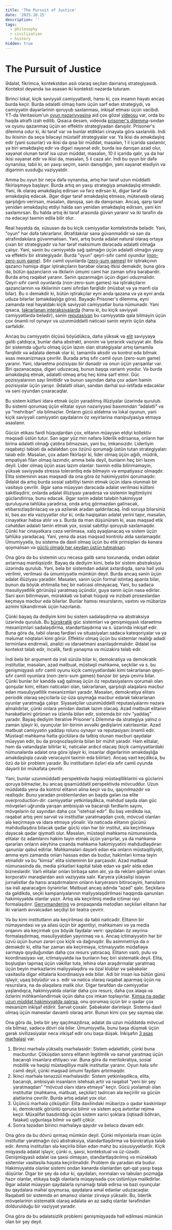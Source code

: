 ```yaml
---
title: 'The Pursuit of Justice'
date: '2025.10.15'
description: ''
tags:
  - philosophy
  - civilization
  - history
hidden: true
---
```

# The Pursuit of Justice 

Ədalət, fikrimcə, kontekstdən asılı olaraq seçilən davranış strategiyasıdı. Kontekst deyəndə isə əsasən iki konteksti nəzərdə tuturam. 

Birinci lokal, kiçik səviyyəli cəmiyyətlərdi, hansı ki, çox insanın həyatı ancaq burda keçir. Burda ədalətli olmaq hamı üçün sərf edən strategiydı, və cəmiyyətin dəyərlərinin qoruyub saxlanması, inkişaf etməsi üçün vacibdi. YT-da Veritasium'un [oyun nəzəriyyəsinə](https://cs.stanford.edu/people/eroberts/courses/soco/projects/1998-99/game-theory/index.html) aid çox gözəl [videosu](https://www.youtube.com/watch?v=mScpHTIi-kM) var, orda bu haqda ətraflı izah edilib. Qısaca desəm, videoda [prisoner's dilemma](https://en.wikipedia.org/wiki/Prisoner%27s_dilemma)-sından və oyunu qazanmaq üçün ən effektiv strategiyadan danışılır. Prisoner's dilemma odur ki, iki tərəf var və bunlar etdikləri cinayətə görə saxlanılıb. Indi bu ikisinin də seçə biləcəyi müxtəlif strategiyalar var. Ya ikisi də əməkdaşlıq edir (yəni susurlar) və ikisi də qısa bir müddət, məsələn, 1 il içəridə saxlanılır, ya biri əməkdaşlıq edir və digəri xəyanət edir, burda isə danışan azad olur, xəyanət olunan tərəf isə uzun müddət, məsələn, 10 il içəridə qalır, ya da hər ikisi xəyanət edir və ikisi də, məsələn, 5 il cəza alır. İndi bu oyun bir dəfə oynanılsa, təbii ki, ən yaxşı seçim, sənin danışdığın, yəni xəyanət elədiyin və digərinin susduğu vəziyyətdir. 

Amma bu oyun bir neçə dəfə oynanılsa, artıq hər tərəf uzun müddətli fikirləşməyə başlayır. Burda artıq ən yaxşı strategiya əməkdaşlıq etməkdir. Yəni, ilk olaraq əməkdaşlıq edirsən və fərz edirsən ki, digər tərəf də əməkdaşlıq edəcək. Əgər digər tərəf əməkdaşlıq etməsə, mütənasib olaraq qarşılığını verirsən, məsələn, danışsa, sən də danışırsan. Ancaq, qarşı tərəf yenidən əməkdaşlıq etdiyi halda sən yenidən əməkdaşlıq edirsən, yəni kin saxlamırsan. Bu halda artıq iki tərəf arasında güvən yaranır və iki tərəfin də nə edəcəyi təxmin edilə bilir olur.

Real həyatda da, xüsusən də bu kiçik cəmiyyətlər kontekstində belədir. Yəni, "oyun" hər dəfə təkrarlanır. Ətrafdakılar sənə güvənməlidir və sən də ətrafındakılara güvənməlisən. Yəni, artıq burda ədalət natural olaraq ortaya çıxan bir strategiyadır və hər tərəf maksimum dərəcədə ədalətli olmağa çalışır. Yəni, sənin bu cəmiyyətdə sağ qalmağın üçün ədalətli olmağın yaxşı və effektiv bir strategiyadır. Burda "oyun" qeyri-sıfır cəmli oyundur ([non-zero-sum game](https://cs.stanford.edu/people/eroberts/courses/soco/projects/1998-99/game-theory/nonzero.html)). Sıfır cəmli oyunlarda ([zero-sum games](https://cs.stanford.edu/people/eroberts/courses/soco/projects/1998-99/game-theory/zero.html)) bir iştirakçının qazancı həmişə digər iştirakçıların bərabər olaraq itkisi deməkdir, buna görə də, bütün qazancların və itkilərin ümumi cəmi hər zaman sıfıra bərabərdir. Burda artıq rəqabət yaranır. Sənin qazanmağın üçün digəri uduzmalıdır. Qeyri-sıfır cəmli oyunlarda (non-zero-sum games) isə iştirakçıların qazanclarının və itkilərinin cəmi sıfırdan fərqlidir (müsbət və ya mənfi ola bilər). Bu o deməkdir ki, bütün iştirakçılar eyni anda qazana və ya eyni anda uduza bilərlər (əməkdaşlığa görə). Bayaqkı Prisoner's dilemma, eyni zamanda real həyatdakı kiçik səviyyəli cəmiyyətlər buna nümunədir. Yəni qısaca, [təkrarlanan interaksiyalarda](https://en.wikipedia.org/wiki/Repeated_game) (hansı ki, bu kiçik səviyyəli cəmiyyətlərdə belədir), sənin [reputasiyan](https://fiveable.me/key-terms/game-theory/reputation) bu cəmiyyətdə qala bilməyin üçün çox önəmli rol oynayır və uzunmüddətli nəticəsi sənin xeyrin üçün daha sərfəlidir.

Ancaq bu cəmiyyətin ölçüsü böyüdükcə, daha yüksək və [elit](https://en.wikipedia.org/wiki/Elite_theory) səviyyəyə gəlib çatdıqca, bunlar daha abstrakt, anonim və iyerarxik vəziyyət alır. Belə bir sistemdə uğurlu olmaq üçün lazım olan strategiyalar artıq tamamilə fərqlidir və ədalətə demək olar ki, tamamilə əksdir və kontrol edə bilmək əsas mexanizmaya çevrilir. Burada artıq sıfır cəmli oyun (zero-sum game) yaranır. Yəni, idarəetmə pozisiyası bir dənədir və onun üçün yarışanlar var. Biri qazanacaqsa, digəri uduzacaq, bunun başqa variantı yoxdur. Və burda əməkdaşlıq etmək, ədalətli olmaq artıq heç kimə sərf etmir.  Güc pozisiyalarının sayı limitlidir və bunun sayından daha çox adam həmin pozisiyalar üçün yarışır. Ədalətli olsan, səndən dərhal sui-istifadə edəcəklər və səni oyundan çıxaracaqlar.

Bu sistem kütləni idarə etmək üçün yaradılmış illüziyalar üzərində qurulub. Bu sistemi qorumaq üçün elitalar oyun nəzəriyyəsi baxımından “ədalətli” və ya “mehriban” ola bilməzlər. Onların gücü aldatma və lokal oyunun, yəni kiçik səviyyəli cəmiyyətin qaydalarını öz xeyirlərinə manipulyasiya etməyə əsaslanır.

Gücün etikası fərdi hüquqlardan çox, elitanın müəyyən etdiyi kollektiv məqsədi üstün tutur. Sən əgər yüz min nəfərə liderlik edirsənsə, onların hər birinə ədalətli olmağı çatdıra bilməzsən, yəni bu, imkansızdır. Liderliyin rəqabətçi təbiəti də ədalətdən çox özünü qorumağı üstün tutan strategiyaları tələb edir. Məsələn, çox adam fikirləşir ki, lider olmaq üçün ağıllı, müdrik, empatiyalı filan olmaq lazımdır, amma belə deyil, bunların heç biri lazım deyil. Lider olmaq üçün əsas lazım olanlar: təxmin edilə bilinməməyin, yüksək səviyyədə stressə tolerantlıq edə bilməyin və empatiyasız olmaqdır. Elita sisteminin əsas məqsədi də ona görə öz hakimiyyətini qorumaqdır. Ədalət də artıq burda sosial sabitliyi təmin etmək üçün idarə olunmalı bir vasitəyə çevrilir. Əgər sənə müəyyən dərəcədə ədalət verilməsi kütləni sakitləşdirir, onlarda ədalət illüziyası yaradırsa və sistemin legitimliyini gücləndirirsə, bunu edəcək. Əgər sənin ədalət tələbin hakimiyyət quruluşuna təhlükə yaradırsa, onda artıq görməzdən gəlinəcək, etibarsızlaşdırılacaq və ya əzilərək aradan qaldırılacaq.  İndi soruşa bilərsiniz ki, bəs axı elə vəziyyətlər olur ki, orda həqiqətən ədalət yerini tapır, məsələn, cinayətkar həbsə atılır və s. Burda da mən düşünürəm ki, əsas məqsəd etik cəhətdən ədaləti təmin etmək yox, sosial sabitliyi qoruyub saxlamaqdır. Çünki hər cinayətkara cəza verilməsə, xalq ayaqlanacaq və sistem üçün təhlükə yaradacaq. Yəni, yenə də əsas məqsəd kontrolu əldə saxlamaqdır. Ümumiyyətlə, bu sistemə də daxil olmaq üçün bu etik prinsipləri də kənara qoymalısan və [güclü olmağı hər şeydən üstün tutmalısan](https://youtu.be/6PdfD44DkqA?si=bd7f6IINC-i_p1zp).

Ona görə də bu sistemin ucu necəsə gəlib sənə toxunanda, ondan ədalət axtarmaq məntiqsizdir. Bayaq da dediyim kimi, belə bir sistem abstraksiya üzərində qurulub. Yəni, belə bir sistemdən ədalət axtardıqda, sənə həll yolu verilmir, verilməsi də ümumiyyətlə mümkün deyil.  Burda ancaq sənin üçün ədalət illüziyası yaradılır. Məsələn, sənin üçün formal istintaq aparıla bilər, bunun da böyük ehtimalla heç bir nəticəsi olmayacaq. Yəni, bu sadəcə məsuliyyətlilik görünüşü yaratmaq üçündür, guya sənin üçün nəsə edirlər. Səni axırı bilinməyən, mürəkkəb və bahalı hüquqi və inzibati proseslərdən keçməyə məcbur edə bilərlər. Bunlar hamısı resurslarını, vaxtını və mübarizə əzmini tükəndirmək üçün hazırlanıb.

Çünki bayaq da dediyim kimi bu sistem sadələşdirmə və abstraksiya üzərində qurulub. Bu [bürokratik](https://www.youtube.com/watch?v=hk_yhi3-prw) güc sistemləri və genişmiqyaslı idarəetmə mexanizmləri sadələşdirmə, standartlaşdırma və s. üzərində inkişaf edir.  Buna görə də, təbii olaraq fərdləri və situasiyaları sadəcə kateqoriyalar və ya məlumat nöqtələri kimi görür. Effektiv olmaq üçün bu sistemlər reallığı ədədi terminlərə endirməli, analizi və idarəetməni asanlaşdırmalıdır. Ədalət isə kontekst tələb edir, incəlik, fərdi yanaşma və müzakirə tələb edir.

İndi belə bir arqument də irəli sürülə bilər ki, demokratiya və demokratik institutlar, məsələn, azad mətbuat, müstəqil məhkəmə, seçkilər və s. bu genişmiqyaslı sıfır cəmli oyunu kiçik cəmiyyətlərdəki kimi təkrarlanan qeyri-sıfır cəmli oyunlara (non-zero-sum games) bənzər bir şeyə çevirə bilər. Çünki bunlar bir kənddə sağ qalmaq üçün öz reputasiyalarını qorumalı olan qonşular kimi, elitanı nəticələri olan, təkrarlanan, qarşılıqlı əlaqələrə məcbur edən məsuliyyətlilik mexanizmləri yaradır. Məsələn, demokratiya elitanı periodik olaraq seçicilərlə üz-üzə qoymağa məcbur edərək təkrarlanan oyunlar yaratmağa çalışır. Siyasətçilər uzunmüddətli reputasiyalarını nəzərə almalıdırlar, çünki onlara yenidən dəstək lazım olacaq. Azad mətbuat elitanın hərəkətlərini görünən və izlənilə bilən edir, sistemdə bir növ “yaddaş” yaradır. Bayaq dediyim Iterative Prisoner's Dilemma-da strategiya yalnız o zaman işləyir ki, oyunçular bir-birinin əvvəlki gedişlərini xatırlasınlar. Azad mətbuat cəmiyyətin yaddaşı rolunu oynayır və reputasiyanı önəmli edir. Müstəqil məhkəmə hətta güclülərə də tətbiq olunan məcburi qaydalar müəyyən edir, bu da proqnozlaşdırıla bilən bir mühit yaradır. Həm elitalar, həm də vətəndaşlar bilirlər ki, nəticələr ardıcıl olacaq (kiçik cəmiyyətlərdəki nümunələrdə ədalət ona görə işləyir ki, insanlar digərlərinin əməkdaşlığa əməkdaşlıqla cavab verəcəyini təxmin edə bilirlər). Ancaq vaxt keçdikcə, bu özü də bir problem yaradır. Bu institutların özləri elə sıfır cəmli oyunda dəyərli bir mükafata çevrilir.

Yəni, bunlar uzunmüddətli perspektivdə həqiqi müstəqilliklərini və güclərini qoruya bilməzlər, bu ancaq qısamüddətli perspektivdə mövcuddur. Uzun müddətdə yenə də kontrol elitanın əlinə keçir və bu, qaçınılmazdır və reallıqdır. Bunu yaradan problemlərdən ən başda gələn isə elite overproduction-dir: cəmiyyətlər yetkinləşdikcə, məhdud sayda olan güc mövqeləri uğrunda yarışan ambisiyalı və bacarıqlı fərdlərin sayını, mövqelərin öz sayından daha çox "istehsal edir". Bu baş verdikdə isə, rəqabət artıq yeni sərvət və institutlar yaratmaqdan çıxıb, mövcud olanları ələ keçirməyə və idarə etməyə yönəlir. Və nəticədə elitanın gücünü məhdudlaşdıra biləcək qədər güclü olan hər bir institut, ələ keçirilməyə dəyəcək qədər qiymətli olur.  Məsələn, müstəqil məhkəmə nümunəsində, elitalar öz adamlarını hakim təyin etmək üçün yarışırlar, ya da məhkəmə qərarları onların əleyhinə çıxanda məhkəmə hakimiyyətini məhdudlaşdıran qanunlar qəbul edirlər. Məhkəmələri dəyərli edən elə onların müstəqilliyidir, amma eyni zamanda onları həssas edən də budur, hakimləri kimsə təyin etməlidir və bu “kimsə” elita sisteminin bir parçasıdır. Azad mətbuat nümunəsində də, media şirkətləri kapital tələb edən və gəlir əldə edən bizneslərdir. Varlı elitalar onları birbaşa satın alır, ya da reklam gəlirləri onları korporativ maraqlardan asılı vəziyyətə salır. Karyera yüksəlişi istəyən jurnalistlər də hansı araşdırmaların onların karyerasını bitirəcəyini, hansıların isə irəli aparacağını öyrənirlər. Mətbuat ancaq adında “azad” qalır.  Seçkilərə də gəldikdə, seçki kampaniyalarının maliyyələşdirilməsi haqqında qanunları hakimiyyətdə olanlar yazır. Artıq ələ keçirilmiş media ictimai rəyi formalaşdırır. [Gerrymandering](https://en.wikipedia.org/wiki/Gerrymandering) və propaqanda metodları seçkiləri elitanın hər iki variantı əvvəlcədən seçdiyi bir teatra çevirir.

Və bu kimi institutların ələ keçirilməsi də təbii nəticədir. Elitanın bir nümayəndəsi və ya ailəsi üçün bir agentliyi, məhkəməni və ya media orqanını ələ keçirmək çox böyük faydalar verir: qaydaları öz xeyrinə formalaşdırmaq, məsuliyyətdən yayınmaq və s. Ancaq ictimaiyyətin hər bir üzvü üçün bunun zərəri çox kiçik və dağınıqdır.  Bu asimmetriya da o deməkdir ki, elita hər zaman ələ keçirməyə, ictimaiyyətin müdafiəyə sərmayə qoyduğundan daha çox resurs yatıracaq. Elitanın vaxtı, pulu və koordinasiyası var, ictimaiyyətdə isə bunların heç biri sistematik deyil.  Elita, boşluqları tapmaq üçün vəkillər tuta, lehinə olan araşdırmalar yaratmaq üçün beyin mərkəzlərini maliyyələşdirə və özəl klublar və şəbəkələr vasitəsilə digər elitalarla koordinasiya edə bilər. Adi bir insan isə bütün günü işləyir, uşaq böyüdür və s. edir və nəticə olaraq rəqabət aparmaq üçün nə resurslara, nə də əlaqələrə malik olur.  Digər tərəfdən də cəmiyyətlər yaşlandıqca, hakimiyyətdə olanlar daha çox resurs, daha çox əlaqə və özlərini möhkəmləndirmək üçün daha çox imkan toplayırlar. [Kimsə nə qədər uzun müddət hakimiyyətdə qalırsa](https://youtu.be/0g3yo1DjiLM?si=tVGN3E1NXKTGaus_), onu qorumaq üçün bir o qədər çox mexanizm inkişaf etdirir. Sərvət çoxalır. Şəbəkələr dərinləşir. Sistemə daxil olmaq üçün maneələr davamlı olaraq artır. Bunun kimi çox şey saymaq olar. 

Ona görə də, belə bir şey qaçılmazdırsa, ədalət də uzun müddətdə mövcud ola bilməz, sadəcə dövri ola bilər.  Ümumiyyətlə, bunu başa düşmək üçün gərək sivilizasiyalar necə inkişaf edir onu başa düşək. İnkişafın [3 əsas mərhələsi](https://youtu.be/K-_l9jBGo74?si=EXM1Ii7B3WzIqLjT) var. 
1. Birinci mərhələ yüksəliş mərhələsidir: Sistem ədalətlidir, çünki buna məcburdur. Çöküşdən sonra elitanın legitimlik və sərvət yaratmaq üçün bacarıqlı insanlara ehtiyacı var. Buna görə də meritokratiya, sosial mobillik və həqiqi müstəqilliyə malik institutlar yaranır. Oyun hələ sıfır cəmli deyil, çünki məqsəd ümumi faydanı artırmaqdır.
2. İkinci mərhələ tənəzzül mərhələsidir: Sistem yetkinləşdikcə, elita, bacarıqlı, ambisiyalı insanların istehsalı artir və rəqabət “yeni bir şey yaratmaqdan” “mövcud olanı idarə etməyə” keçir. Gücü yoxlamalı olan institutlar (məhkəmə, mətbuat, seçkilər) tədricən ələ keçirilir və gücün alətlərinə çevrilir. Burda artıq ədalət yox olur. 
3. Üçüncü mərhələ çöküşdür: Elita daxilindəki mübarizə o qədər kəskinləşir ki, demokratik görüntü qoruna bilmir və sistem açıq avtoritar rejimə keçir. Müxalifət basdırıldığı üçün sistem xarici şoklara (iqtisadi böhran, fəlakət) uyğunlaşa bilmir və qəfil çökür.
4. Sonra təzədən birinci mərhələyə qayıdır və beləcə davam edir.

Ona görə də bu dövrü qırmaq mümkün deyil. Çünki milyonlarla insan üçün institutlar yaratmağın özü abstraksiya, standartlaşdırma və bürokratiya tələb edir. Amma institutları ələ keçirilə bilən edən məhz bu xüsusiyyətlərdir.  Kiçik miqyasda ədalət işləyir, çünki o, şəxsi, kontekstual və üz-üzədir. Genişmiqyaslı ədalət isə şəxsi olmayan, standartlaşdırılmış və mürəkkəb sistemlər vasitəsilə həyata keçirilməlidir. Problem də yaradan elə budur.  Hakimiyyətdə olanlar sistemi ondan kənarda olanlardan qat-qat yaxşı başa düşürlər. Digər bir şey də odur ki, qaydaları, normaları və tabuları pozmağa hazır olanlar, etikaya bağlı olanlarla müqayisədə çox üstünlüyə malikdirlər.  Əgər ədalət müəyyən qaydalarla oynamağı tələb edirsə və bəzi oyunçular bu qaydalara məhəl qoymursa, qaydalara əməl edənlər uduzacaqlar. Rəqabətli bir sistemdə ən amansız olanlar zirvəyə yüksəlir. Bu, liderlik mövqelərinin sistematik olaraq ədalətə ən az sadiq olanlar tərəfindən doldurulduğu bir vəziyyət yaradır. 

Ona görə də bu ədalətsizlik problemi genişmiqyasda həll edilməsi mümkün olan bir şey deyil.